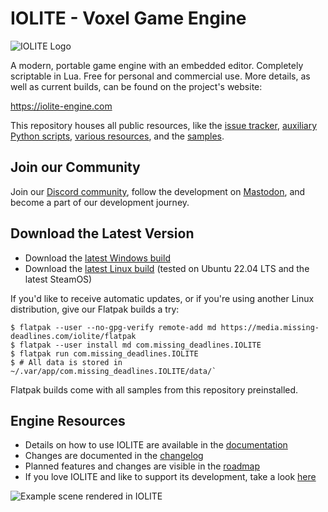 # IOLITE - Voxel Game Engine

![IOLITE Logo](https://media.missing-deadlines.com/iolite/images/iolite_logo2.png)

A modern, portable game engine with an embedded editor. Completely scriptable in Lua. Free for personal and commercial use. More details, as well as current builds, can be found on the project's website: 

<https://iolite-engine.com>

This repository houses all public resources, like the [issue tracker](https://github.com/MissingDeadlines/iolite/issues), [auxiliary Python scripts](https://github.com/MissingDeadlines/iolite/tree/main/python_scripts), [various resources](https://github.com/MissingDeadlines/iolite/tree/main/various), and the [samples](https://github.com/MissingDeadlines/iolite/tree/main/iolite_samples).

## Join our Community

Join our [Discord community](https://discord.com/invite/SZjfhw7z75), follow the development on [Mastodon](https://mastodon.missing-deadlines.com/@benjamin), and become a part of our development journey.

## Download the Latest Version

- Download the [latest Windows build](https://iolite-engine.com/api/download_windows)
- Download the [latest Linux build](https://iolite-engine.com/api/download_linux) (tested on Ubuntu 22.04 LTS and the latest SteamOS)

If you'd like to receive automatic updates, or if you're using another Linux distribution, give our Flatpak builds a try:

```shell
$ flatpak --user --no-gpg-verify remote-add md https://media.missing-deadlines.com/iolite/flatpak
$ flatpak --user install md com.missing_deadlines.IOLITE
$ flatpak run com.missing_deadlines.IOLITE
$ # All data is stored in ~/.var/app/com.missing_deadlines.IOLITE/data/`
```

Flatpak builds come with all samples from this repository preinstalled.

## Engine Resources

- Details on how to use IOLITE are available in the [documentation](https://iolite-engine.com/docs)
- Changes are documented in the [changelog](https://iolite-engine.com/changelog)
- Planned features and changes are visible in the [roadmap](https://iolite-engine.com/roadmap)
- If you love IOLITE and like to support its development, take a look [here](https://iolite-engine.com/subscribe)

![Example scene rendered in IOLITE](media/screenshot.jpg?raw=true)
